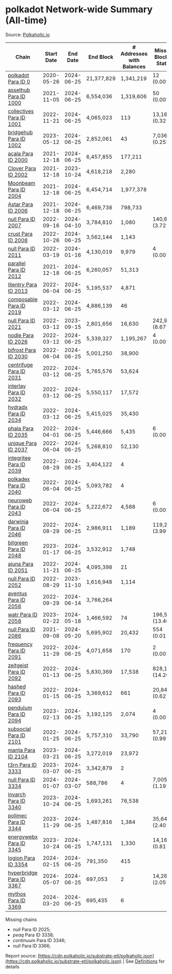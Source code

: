 # polkadot Network-wide Summary (All-time)

Source: [Polkaholic.io](https://polkaholic.io)


| Chain            | Start Date | End Date | End Block | # Addresses with Balances | Missing Blocks / Status |
| ---------------- | ---------- | ---------| --------- | ------------------------- | ----------------------- |
| [polkadot Para ID 0](/polkadot/0-polkadot) | 2020-05-26 | 2024-06-25 | 21,377,829 |  1,341,219 | 12 (0.00%)  |
| [assethub Para ID 1000](/polkadot/1000-assethub) | 2021-11-05 | 2024-06-25 | 6,554,036 |  1,319,606 | 50 (0.00%)  |
| [collectives Para ID 1001](/polkadot/1001-collectives) | 2022-11-21 | 2024-06-25 | 4,065,023 |  113 | 13,169 (0.32%)  |
| [bridgehub Para ID 1002](/polkadot/1002-bridgehub) | 2023-05-12 | 2024-06-25 | 2,852,061 |  43 | 7,036 (0.25%)  |
| [acala Para ID 2000](/polkadot/2000-acala) | 2021-12-18 | 2024-06-25 | 6,457,855 |  177,211 |    |
| [Clover Para ID 2002](/polkadot/2002-clover) | 2021-12-18 | 2023-10-24 | 4,618,218 |  2,280 |    |
| [Moonbeam Para ID 2004](/polkadot/2004-moonbeam) | 2021-12-18 | 2024-06-25 | 6,454,714 |  1,977,378 |    |
| [Astar Para ID 2006](/polkadot/2006-astar) | 2021-12-18 | 2024-06-25 | 6,469,738 |  798,733 |    |
| [null Para ID 2007](/polkadot/2007-kapex) | 2022-09-16 | 2024-04-10 | 3,784,810 |  1,080 | 140,668 (3.72%)  |
| [crust Para ID 2008](/polkadot/2008-crust) | 2022-10-26 | 2024-06-25 | 3,562,144 |  1,143 |    |
| [null Para ID 2011](/polkadot/2011-equilibrium) | 2022-03-19 | 2024-01-16 | 4,130,019 |  9,979 | 4 (0.00%)  |
| [parallel Para ID 2012](/polkadot/2012-parallel) | 2021-12-18 | 2024-06-25 | 6,260,057 |  51,313 |    |
| [litentry Para ID 2013](/polkadot/2013-litentry) | 2022-06-04 | 2024-06-25 | 5,195,537 |  4,871 |    |
| [composable Para ID 2019](/polkadot/2019-composable) | 2022-03-12 | 2024-06-25 | 4,886,139 |  46 |    |
| [null Para ID 2021](/polkadot/2021-efinity) | 2022-03-12 | 2023-09-15 | 2,801,656 |  16,630 | 242,949 (8.67%)  |
| [nodle Para ID 2026](/polkadot/2026-nodle) | 2022-03-12 | 2024-06-25 | 5,339,327 |  1,195,267 | 4 (0.00%)  |
| [bifrost Para ID 2030](/polkadot/2030-bifrost) | 2022-06-04 | 2024-06-25 | 5,001,250 |  38,900 |    |
| [centrifuge Para ID 2031](/polkadot/2031-centrifuge) | 2022-03-12 | 2024-06-25 | 5,765,576 |  53,624 |    |
| [interlay Para ID 2032](/polkadot/2032-interlay) | 2022-03-12 | 2024-06-25 | 5,550,117 |  17,572 |    |
| [hydradx Para ID 2034](/polkadot/2034-hydradx) | 2022-03-12 | 2024-06-25 | 5,415,025 |  35,430 |    |
| [phala Para ID 2035](/polkadot/2035-phala) | 2022-04-01 | 2024-06-25 | 5,446,666 |  5,435 | 6 (0.00%)  |
| [unique Para ID 2037](/polkadot/2037-unique) | 2022-06-04 | 2024-06-25 | 5,268,810 |  52,130 |    |
| [integritee Para ID 2039](/polkadot/2039-integritee) | 2022-08-29 | 2024-06-25 | 3,404,122 |  4 |    |
| [polkadex Para ID 2040](/polkadot/2040-polkadex) | 2022-06-04 | 2024-06-25 | 5,093,782 |  4 |    |
| [neuroweb Para ID 2043](/polkadot/2043-neuroweb) | 2022-06-04 | 2024-06-25 | 5,222,672 |  4,588 | 6 (0.00%)  |
| [darwinia Para ID 2046](/polkadot/2046-darwinia) | 2022-08-29 | 2024-06-25 | 2,986,911 |  1,189 | 119,220 (3.99%)  |
| [bitgreen Para ID 2048](/polkadot/2048-bitgreen) | 2023-01-17 | 2024-06-25 | 3,532,912 |  1,748 |    |
| [ajuna Para ID 2051](/polkadot/2051-ajuna) | 2022-11-21 | 2024-06-25 | 4,095,398 |  21 |    |
| [null Para ID 2052](/polkadot/2052-polkadot-parathread-2052) | 2022-08-29 | 2023-11-10 | 1,616,948 |  1,114 |    |
| [aventus Para ID 2056](/polkadot/2056-aventus) | 2022-09-29 | 2024-06-14 | 3,766,264 |   |    |
| [watr Para ID 2058](/polkadot/2058-watr) | 2023-02-22 | 2024-05-18 | 1,466,592 |  74 | 196,567 (13.40%)  |
| [null Para ID 2086](/polkadot/2086-kilt) | 2021-09-08 | 2024-05-20 | 5,695,902 |  20,432 | 554 (0.01%)  |
| [frequency Para ID 2091](/polkadot/2091-frequency) | 2022-11-29 | 2024-06-25 | 4,071,658 |  170 | 2 (0.00%)  |
| [zeitgeist Para ID 2092](/polkadot/2092-zeitgeist) | 2022-01-13 | 2024-06-25 | 5,830,369 |  17,538 | 828,192 (14.20%)  |
| [hashed Para ID 2093](/polkadot/2093-hashed) | 2022-01-15 | 2024-06-25 | 3,369,612 |  661 | 20,847 (0.62%)  |
| [pendulum Para ID 2094](/polkadot/2094-pendulum) | 2023-02-13 | 2024-06-25 | 3,192,125 |  2,074 | 4 (0.00%)  |
| [subsocial Para ID 2101](/polkadot/2101-subsocial) | 2022-01-25 | 2024-06-25 | 5,757,310 |  33,790 | 57,214 (0.99%)  |
| [manta Para ID 2104](/polkadot/2104-manta) | 2023-03-21 | 2024-06-25 | 3,272,019 |  23,972 |    |
| [t3rn Para ID 3333](/polkadot/3333-t3rn) | 2023-03-07 | 2024-06-25 | 3,342,879 |  2 |    |
| [null Para ID 3334](/polkadot/3334-polkadot-parathread-3334) | 2024-01-07 | 2024-03-07 | 588,786 |  4 | 7,005 (1.19%)  |
| [invarch Para ID 3340](/polkadot/3340-invarch) | 2023-10-24 | 2024-06-25 | 1,693,261 |  76,538 |    |
| [polimec Para ID 3344](/polkadot/3344-polimec) | 2023-11-29 | 2024-06-25 | 1,487,816 |  1,384 | 35,644 (2.40%)  |
| [energywebx Para ID 3345](/polkadot/3345-energywebx) | 2023-10-24 | 2024-06-25 | 1,747,131 |  1,330 | 14,163 (0.81%)  |
| [logion Para ID 3354](/polkadot/3354-logion) | 2024-02-15 | 2024-06-25 | 791,350 |  415 |    |
| [hyperbridge Para ID 3367](/polkadot/3367-hyperbridge) | 2024-05-07 | 2024-06-25 | 697,053 |  2 | 14,262 (2.05%)  |
| [mythos Para ID 3369](/polkadot/3369-mythos) | 2024-03-20 | 2024-06-25 | 695,435 |  6 |    |

Missing chains


* *null* Para ID 2025; 
* *peaq* Para ID 3338; 
* *continuum* Para ID 3346; 
* *null* Para ID 3366; 

Report source: [https://cdn.polkaholic.io/substrate-etl/polkaholic.json](https://cdn.polkaholic.io/substrate-etl/polkaholic.json) | See [Definitions](/DEFINITIONS.md) for details
